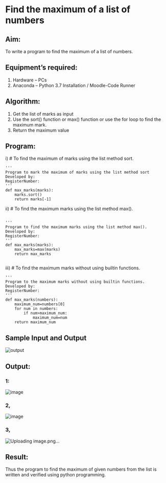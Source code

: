 # Find the maximum of a list of numbers
## Aim:
To write a program to find the maximum of a list of numbers.
## Equipment’s required:
1.	Hardware – PCs
2.	Anaconda – Python 3.7 Installation / Moodle-Code Runner
## Algorithm:
1.	Get the list of marks as input
2.	Use the sort() function or max() function or use the for loop to find the maximum mark.
3.	Return the maximum value
## Program:

i)	# To find the maximum of marks using the list method sort.
```
''' 
Program to mark the maximum of marks using the list method sort
Developed by: 
RegisterNumber: 
'''
def max_marks(marks):
    marks.sort()
    return marks[-1]

```

ii)	# To find the maximum marks using the list method max().
```

''' 
Program to find the maximum marks using the list method max().
Developed by: 
RegisterNumber: 
'''
def max_marks(marks):
    max_marks=max(marks)
    return max_marks
    

```

iii) # To find the maximum marks without using builtin functions.
```
''' 
Program to the maximum marks without using builtin functions.
Developed by: 
RegisterNumber: 
'''
def max_marks(numbers):
    maximum_num=numbers[0]
    for num in numbers:
        if num>maximum_num:
            maximum_num=num
    return maximum_num

```
## Sample Input and Output
![output](./img/max_marks1.jpg) 

## Output:
### 1:
![image](https://github.com/Gokkul-M/FindMaximum/assets/144870543/e61a595d-6cb0-40f1-b7dc-b21e9bdb17da)
### 2,
![image](https://github.com/Gokkul-M/FindMaximum/assets/144870543/0b433c2d-e3c5-4acf-bdae-d887023c3605)
### 3,
![Uploading image.png…]()
## Result:
Thus the program to find the maximum of given numbers from the list is written and verified using python programming.
